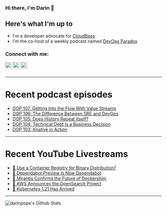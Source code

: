 ### Hi there, I'm Darin 👋

## Here's what I'm up to
- I'm a developer advocate for [CloudBees][cloudbees-website]
- I'm the co-host of a weekly podcast named [DevOps Paradox][dop-website]

### Connect with me:

[<img align="left" alt="darinpope | Twitter" width="22px" src="https://cdn.jsdelivr.net/npm/simple-icons@v3/icons/twitter.svg" />][twitter]
[<img align="left" alt="darinpope | LinkedIn" width="22px" src="https://cdn.jsdelivr.net/npm/simple-icons@v3/icons/linkedin.svg" />][linkedin]
[<img align="left" alt="darinpope | Instagram" width="22px" src="https://cdn.jsdelivr.net/npm/simple-icons@v3/icons/instagram.svg" />][instagram]

<br />
<br />

---

# Recent podcast episodes
<!-- BLOG-POST-LIST:START -->
- [DOP 107: Getting Into the Flow With Value Streams](https://www.devopsparadox.com/episodes/getting-into-the-flow-with-value-streams-107/)
- [DOP 106: The Difference Between SRE and DevOps](https://www.devopsparadox.com/episodes/the-difference-between-sre-and-devops-106/)
- [DOP 105: Does History Repeat Itself?](https://www.devopsparadox.com/episodes/does-history-repeat-itself-105/)
- [DOP 104: Technical Debt Is a Business Decision](https://www.devopsparadox.com/episodes/technical-debt-is-a-business-decision-104/)
- [DOP 103: Knative in Action](https://www.devopsparadox.com/episodes/knative-in-action-103/)
<!-- BLOG-POST-LIST:END -->

---

# Recent YouTube Livestreams
<!-- YOUTUBE:START -->
- [🔴 Use a Container Registry for Binary Distribution?](https://www.youtube.com/watch?v=aPkI3JppdFQ)
- [🔴 Dependabot Preview Is Now Dependabot](https://www.youtube.com/watch?v=DKPLKDMI02U)
- [🔴 Mirantis Confirms the Future of Dockershim](https://www.youtube.com/watch?v=Ck2YFvgCGrs)
- [🔴 AWS Announces the OpenSearch Project](https://www.youtube.com/watch?v=CfvrdLcelac)
- [🔴 Kubernetes 1.21 Has Arrived](https://www.youtube.com/watch?v=EpWgBEONly0)
<!-- YOUTUBE:END -->

---

<img align="left" alt="darinpope's Github Stats" src="https://github-readme-stats.codestackr.vercel.app/api?username=darinpope&show_icons=true&hide_border=true" />


[website]: https://www.darinpope.com/
[twitter]: https://twitter.com/darinpope
[youtube]: https://youtube.com/darinpope
[instagram]: https://instagram.com/darinpope
[linkedin]: https://linkedin.com/in/darinpope
[cloudbees-website]: https://www.cloudbees.com/
[dop-website]: https://www.devopsparadox.com/

<!--
**darinpope/darinpope** is a ✨ _special_ ✨ repository because its `README.md` (this file) appears on your GitHub profile.

Here are some ideas to get you started:

- 🔭 I’m currently working on ...
- 🌱 I’m currently learning ...
- 👯 I’m looking to collaborate on ...
- 🤔 I’m looking for help with ...
- 💬 Ask me about ...
- 📫 How to reach me: ...
- 😄 Pronouns: ...
- ⚡ Fun fact: ...
-->
